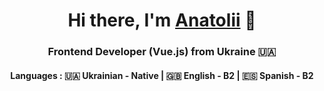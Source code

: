 <h1 align="center">Hi there, I'm <a href="https://zorin.expert" target="_blank">Anatolii</a> 👋</h1>
<h3 align="center">Frontend Developer (Vue.js) from Ukraine 🇺🇦</h3>
<h4 align="center">Languages : 🇺🇦 Ukrainian - Native | 🇬🇧 English - B2 | 🇪🇸 Spanish - B2</h4>


<!--
[![Typing SVG](https://readme-typing-svg.herokuapp.com?color=%2336BCF7&center=true&vCenter=true&width=600&lines=Frontend+Developer+(Vue.js)+from+Ukraine)](https://git.io/typing-svg)

Here are some ideas to get you started:

- 🔭 I’m currently working on ...
- 🌱 I’m currently learning ...
- 👯 I’m looking to collaborate on ...
- 🤔 I’m looking for help with ...
- 💬 Ask me about ...
- 📫 How to reach me: ...
- 😄 Pronouns: ...
- ⚡ Fun fact: ...
-->
